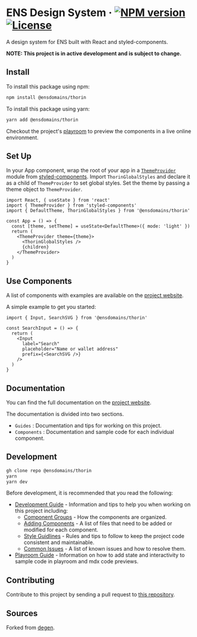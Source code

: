 # ENS Design System &middot; [![NPM version](https://img.shields.io/npm/v/thorin.svg?style=for-the-badge&labelColor=161c22)](https://www.npmjs.com/package/thorin) [![License](https://img.shields.io/npm/l/thorin.svg?style=for-the-badge&labelColor=161c22)](/LICENSE)

A design system for ENS built with React and styled-components.

**NOTE: This project is in active development and is subject to change.**

## Install

To install this package using npm:

```bash
npm install @ensdomains/thorin

```

To install this package using yarn:

```bash
yarn add @ensdomains/thorin
```

Checkout the project's [playroom](https://thorin.vercel.app/playroom) to preview the components in a live online environment.

## Set Up

In your App component, wrap the root of your app in a [`ThemeProvider`](https://styled-components.com/docs/advanced) module from [styled-components](https://styled-components.com). Import `ThorinGlobalStyles` and declare it as a child of `ThemeProvider` to set global styles. Set the theme by passing a theme object to `ThemeProvider`.

```tsx
import React, { useState } from 'react'
import { ThemeProvider } from 'styled-components'
import { DefaultTheme, ThorinGlobalStyles } from '@ensdomains/thorin'

const App = () => {
  const [theme, setTheme] = useState<DefaultTheme>({ mode: 'light' })
  return (
    <ThemeProvider theme={theme}>
      <ThorinGlobalStyles />
      {children}
    </ThemeProvider>
  )
}
```

## Use Components

A list of components with examples are available on the [project website](https://thorin.vercel.app).

A simple example to get you started:

```tsx
import { Input, SearchSVG } from '@ensdomains/thorin'

const SearchInput = () => {
  return (
    <Input
      label="Search"
      placeholder="Name or wallet address"
      prefix={<SearchSVG />}
    />
  )
}
```

## Documentation

You can find the full documentation on the [project website](https://thorin.vercel.app).

The documentation is divided into two sections.

- `Guides` : Documentation and tips for working on this project.
- `Components` : Documentation and sample code for each individual component.

## Development

```bash
gh clone repo @ensdomains/thorin
yarn
yarn dev
```

Before development, it is recommended that you read the following:

- [Development Guide](https://thorin.vercel.app/guides/development) - Information and tips to help you when working on this project including:
  - [Component Groups](https://thorin.vercel.app/guides/development#component-groups) - How the components are organized.
  - [Adding Components](https://thorin.vercel.app/guides/development#adding-components) - A list of files that need to be added or modified for each component.
  - [Style Guidlines](https://thorin.vercel.app/guides/development#style-guidelines) - Rules and tips to follow to keep the project code consistent and maintainable.
  - [Common Issues](https://thorin.vercel.app/guides/development#common-issues) - A list of known issues and how to resolve them.
- [Playroom Guide](https://thorin.vercel.app/guides/playroom) - Information on how to add state and interactivity to sample code in playroom and mdx code previews.

## Contributing

Contribute to this project by sending a pull request to [this repository](https://github.com/ensdomains/thorin).

## Sources

Forked from [degen](https://github.com/mirror-xyz/degen).
